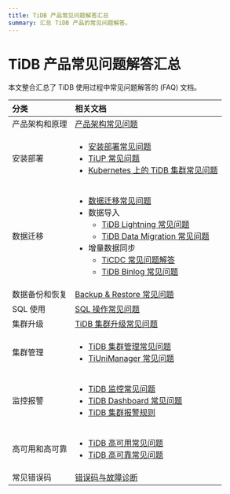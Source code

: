 ```yaml
---
title: TiDB 产品常见问题解答汇总
summary: 汇总 TiDB 产品的常见问题解答。
---
```


# TiDB 产品常见问题解答汇总

本文整合汇总了 TiDB 使用过程中常见问题解答的 (FAQ) 文档。

|   分类     |           相关文档          |
|   :-------   |   :-------------------   |
|   产品架构和原理    |       [产品架构常见问题](/faq/tidb-faq.md)   |
|   安装部署           |     <ul><li>[安装部署常见问题](/faq/deploy-and-maintain-faq.md)</li><li>[TiUP 常见问题](/tiup/tiup-faq.md)</li><li>[Kubernetes 上的 TiDB 集群常见问题](https://docs.pingcap.com/zh/tidb-in-kubernetes/stable/faq)</li></ul> |
|  数据迁移      | <ul><li>[数据迁移常见问题](/faq/migration-tidb-faq.md)</li><li>数据导入<ul><li>[TiDB Lightning 常见问题](/tidb-lightning/tidb-lightning-faq.md)</li><li>[TiDB Data Migration 常见问题](/dm/dm-faq.md)</li></ul></li><li>增量数据同步<ul><li>[TiCDC 常见问题解答](/ticdc/ticdc-faq.md)</li><li>[TiDB Binlog 常见问题](/tidb-binlog/tidb-binlog-faq.md)</li></ul></li></ul>  |
|  数据备份和恢复   |    [Backup & Restore 常见问题](/faq/br-faq.md)   |
|  SQL 使用  |   [SQL 操作常见问题](/faq/sql-faq.md)  |
|  集群升级       |   [TiDB 集群升级常见问题](/faq/upgrade-faq.md) |
| 集群管理  |  <ul><li>[TiDB 集群管理常见问题](/faq/manage-cluster-faq.md)</li><li>[TiUniManager 常见问题](/tiunimanager/tiunimanager-faq.md)</li></ul>  |
| 监控报警  |  <ul><li>[TiDB 监控常见问题](/faq/monitor-faq.md)</li><li>[TiDB Dashboard 常见问题](/dashboard/dashboard-faq.md)</li><li>[TiDB 集群报警规则](/alert-rules.md)</li></ul>  |
| 高可用和高可靠    |   <ul><li>[TiDB 高可用常见问题](/faq/high-availability-faq.md)</li><li>[TiDB 高可靠常见问题](/faq/high-reliability-faq.md)</li></ul>   |
| 常见错误码      |  [错误码与故障诊断](/error-codes.md) |
